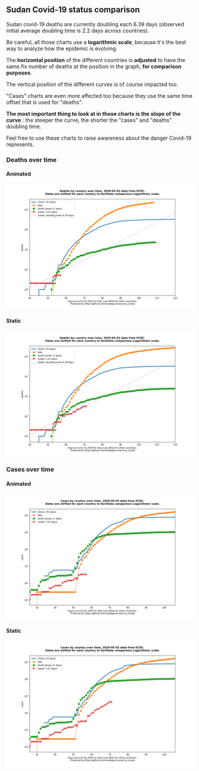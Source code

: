 ## Sudan Covid-19 status comparison 

Sudan covid-19 deaths are currently doubling each 6.39 days (observed initial average doubling time is 2.2 days across countries).



Be careful, all those charts use a **logarithmic scale**, because it's the best way to analyze how the epidemic is evolving.
 
The **horizontal position** of the different countries is **adjusted** to have the same fix number of deaths at the position in the graph, **for comparison purposes**.

The vertical position of the different curves is of course impacted too.

"Cases" charts are even more affected too because they use the same time offset that is used for "deaths".

**The most important thing to look at in those charts is the slope of the curve** : the steeper the curve, the shorter the "cases" and "deaths" doubling time.

Feel free to use these charts to raise awareness about the danger Covid-19 represents. 


 
### Deaths over time
 
#### Animated
![Sudan covid-19 deaths animated chart](https://raw.githubusercontent.com/madlag/coronavirus_study/master/notebooks/graphs/2020-05-02/countries/Sudan/2020-05-02_Sudan_deaths.gif "Sudan covid-19 deaths animated chart")   
 
#### Static
![Sudan covid-19 deaths static chart](https://raw.githubusercontent.com/madlag/coronavirus_study/master/notebooks/graphs/2020-05-02/countries/Sudan/2020-05-02_Sudan_deaths.png "Sudan covid-19 deaths static chart")   

 
### Cases over time
 
#### Animated
![Sudan covid-19 cases animated chart](https://raw.githubusercontent.com/madlag/coronavirus_study/master/notebooks/graphs/2020-05-02/countries/Sudan/2020-05-02_Sudan_cases.gif "Sudan covid-19 cases animated chart")   
 
#### Static
![Sudan covid-19 cases static chart](https://raw.githubusercontent.com/madlag/coronavirus_study/master/notebooks/graphs/2020-05-02/countries/Sudan/2020-05-02_Sudan_cases.png "Sudan covid-19 cases static chart")   

